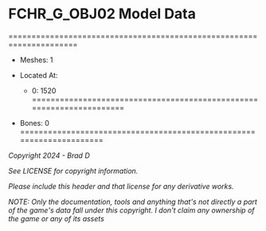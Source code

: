 # FCHR_G_OBJ02 Model Data
=====================================================================

* Meshes: 1

* Located At:

  * 0: 1520
=====================================================================

* Bones: 0
=====================================================================

*Copyright 2024 - Brad D*

*See LICENSE for copyright information.*

*Please include this header and that license for any derivative works.*

*NOTE: Only the documentation, tools and anything that's not directly a part of the game's data fall under this copyright. I don't claim any ownership of the game or any of its assets*
